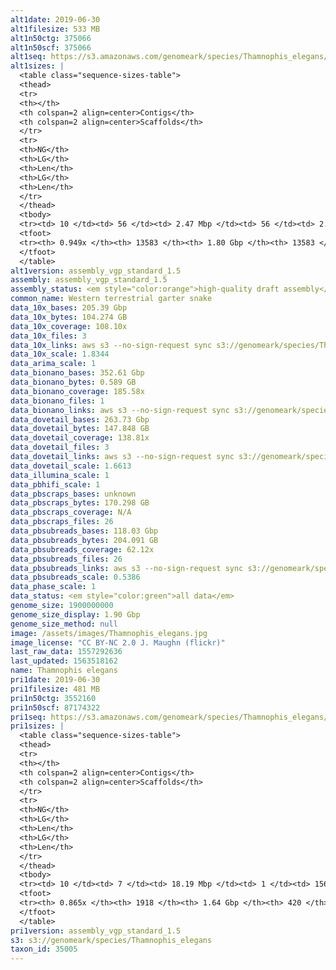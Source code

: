 ```yaml
---
alt1date: 2019-06-30
alt1filesize: 533 MB
alt1n50ctg: 375066
alt1n50scf: 375066
alt1seq: https://s3.amazonaws.com/genomeark/species/Thamnophis_elegans/rThaEle1/assembly_vgp_standard_1.5/rThaEle1.alt.asm.20190630.fasta.gz
alt1sizes: |
  <table class="sequence-sizes-table">
  <thead>
  <tr>
  <th></th>
  <th colspan=2 align=center>Contigs</th>
  <th colspan=2 align=center>Scaffolds</th>
  </tr>
  <tr>
  <th>NG</th>
  <th>LG</th>
  <th>Len</th>
  <th>LG</th>
  <th>Len</th>
  </tr>
  </thead>
  <tbody>
  <tr><td> 10 </td><td> 56 </td><td> 2.47 Mbp </td><td> 56 </td><td> 2.47 Mbp </td></tr>  <tr><td> 20 </td><td> 154 </td><td> 1.59 Mbp </td><td> 154 </td><td> 1.59 Mbp </td></tr>  <tr><td> 30 </td><td> 307 </td><td> 1.00 Mbp </td><td> 307 </td><td> 1.00 Mbp </td></tr>  <tr><td> 40 </td><td> 544 </td><td> 0.64 Mbp </td><td> 544 </td><td> 0.64 Mbp </td></tr>  <tr style="background-color:#cccccc;"><td> 50 </td><td> 931 </td><td> 0.38 Mbp </td><td> 931 </td><td> 0.38 Mbp </td></tr>  <tr><td> 60 </td><td> 1645 </td><td> 0.19 Mbp </td><td> 1645 </td><td> 0.19 Mbp </td></tr>  <tr><td> 70 </td><td> 3105 </td><td> 96.40 Kbp </td><td> 3105 </td><td> 96.40 Kbp </td></tr>  <tr><td> 80 </td><td> 5633 </td><td> 59.64 Kbp </td><td> 5633 </td><td> 59.64 Kbp </td></tr>  <tr><td> 90 </td><td> 9747 </td><td> 35.15 Kbp </td><td> 9747 </td><td> 35.15 Kbp </td></tr>  <tr><td> 100 </td><td> - </td><td> - </td><td> - </td><td> - </td></tr>  </tbody>
  <tfoot>
  <tr><th> 0.949x </th><th> 13583 </th><th> 1.80 Gbp </th><th> 13583 </th><th> 1.80 Gbp </th></tr>
  </tfoot>
  </table>
alt1version: assembly_vgp_standard_1.5
assembly: assembly_vgp_standard_1.5
assembly_status: <em style="color:orange">high-quality draft assembly</em>
common_name: Western terrestrial garter snake
data_10x_bases: 205.39 Gbp
data_10x_bytes: 104.274 GB
data_10x_coverage: 108.10x
data_10x_files: 3
data_10x_links: aws s3 --no-sign-request sync s3://genomeark/species/Thamnophis_elegans/rThaEle1/genomic_data/10x/ .<br>
data_10x_scale: 1.8344
data_arima_scale: 1
data_bionano_bases: 352.61 Gbp
data_bionano_bytes: 0.589 GB
data_bionano_coverage: 185.58x
data_bionano_files: 1
data_bionano_links: aws s3 --no-sign-request sync s3://genomeark/species/Thamnophis_elegans/rThaEle1/genomic_data/bionano/ .<br>
data_dovetail_bases: 263.73 Gbp
data_dovetail_bytes: 147.848 GB
data_dovetail_coverage: 138.81x
data_dovetail_files: 3
data_dovetail_links: aws s3 --no-sign-request sync s3://genomeark/species/Thamnophis_elegans/rThaEle1/genomic_data/dovetail/ .<br>
data_dovetail_scale: 1.6613
data_illumina_scale: 1
data_pbhifi_scale: 1
data_pbscraps_bases: unknown
data_pbscraps_bytes: 170.298 GB
data_pbscraps_coverage: N/A
data_pbscraps_files: 26
data_pbsubreads_bases: 118.03 Gbp
data_pbsubreads_bytes: 204.091 GB
data_pbsubreads_coverage: 62.12x
data_pbsubreads_files: 26
data_pbsubreads_links: aws s3 --no-sign-request sync s3://genomeark/species/Thamnophis_elegans/rThaEle1/genomic_data/pacbio/ . --exclude "*scraps.bam* --exclude "*ccs.bam*"<br>
data_pbsubreads_scale: 0.5386
data_phase_scale: 1
data_status: <em style="color:green">all data</em>
genome_size: 1900000000
genome_size_display: 1.90 Gbp
genome_size_method: null
image: /assets/images/Thamnophis_elegans.jpg
image_license: "CC BY-NC 2.0 J. Maughn (flickr)"
last_raw_data: 1557292636
last_updated: 1563518162
name: Thamnophis elegans
pri1date: 2019-06-30
pri1filesize: 481 MB
pri1n50ctg: 3552160
pri1n50scf: 87174322
pri1seq: https://s3.amazonaws.com/genomeark/species/Thamnophis_elegans/rThaEle1/assembly_vgp_standard_1.5/rThaEle1.pri.asm.20190630.fasta.gz
pri1sizes: |
  <table class="sequence-sizes-table">
  <thead>
  <tr>
  <th></th>
  <th colspan=2 align=center>Contigs</th>
  <th colspan=2 align=center>Scaffolds</th>
  </tr>
  <tr>
  <th>NG</th>
  <th>LG</th>
  <th>Len</th>
  <th>LG</th>
  <th>Len</th>
  </tr>
  </thead>
  <tbody>
  <tr><td> 10 </td><td> 7 </td><td> 18.19 Mbp </td><td> 1 </td><td> 156.85 Mbp </td></tr>  <tr><td> 20 </td><td> 20 </td><td> 12.51 Mbp </td><td> 2 </td><td> 152.57 Mbp </td></tr>  <tr><td> 30 </td><td> 39 </td><td> 7.58 Mbp </td><td> 3 </td><td> 142.02 Mbp </td></tr>  <tr><td> 40 </td><td> 70 </td><td> 5.07 Mbp </td><td> 5 </td><td> 101.12 Mbp </td></tr>  <tr style="background-color:#cccccc;"><td> 50 </td><td> 115 </td><td style="background-color:#88ff88;"> 3.55 Mbp </td><td> 7 </td><td style="background-color:#88ff88;"> 87.17 Mbp </td></tr>  <tr><td> 60 </td><td> 188 </td><td> 1.78 Mbp </td><td> 9 </td><td> 78.30 Mbp </td></tr>  <tr><td> 70 </td><td> 336 </td><td> 0.90 Mbp </td><td> 12 </td><td> 62.94 Mbp </td></tr>  <tr><td> 80 </td><td> 704 </td><td> 0.30 Mbp </td><td> 15 </td><td> 44.63 Mbp </td></tr>  <tr><td> 90 </td><td> - </td><td> - </td><td> 36 </td><td> 2.73 Mbp </td></tr>  <tr><td> 100 </td><td> - </td><td> - </td><td> - </td><td> - </td></tr>  </tbody>
  <tfoot>
  <tr><th> 0.865x </th><th> 1918 </th><th> 1.64 Gbp </th><th> 420 </th><th> 1.78 Gbp </th></tr>
  </tfoot>
  </table>
pri1version: assembly_vgp_standard_1.5
s3: s3://genomeark/species/Thamnophis_elegans
taxon_id: 35005
---
```

